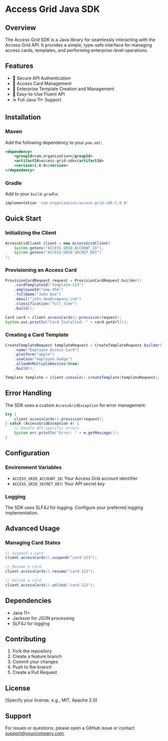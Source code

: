 # Access Grid Java SDK

## Overview

The Access Grid SDK is a Java library for seamlessly interacting with the Access Grid API. It provides a simple, type-safe interface for managing access cards, templates, and performing enterprise-level operations.

## Features

- 🔐 Secure API Authentication
- 📇 Access Card Management
- 🏢 Enterprise Template Creation and Management
- 🚀 Easy-to-Use Fluent API
- ☕ Full Java 11+ Support

## Installation

### Maven

Add the following dependency to your `pom.xml`:

```xml
<dependency>
    <groupId>com.organization</groupId>
    <artifactId>access-grid-sdk</artifactId>
    <version>1.0.0</version>
</dependency>
```

### Gradle

Add to your `build.gradle`:

```groovy
implementation 'com.organization:access-grid-sdk:1.0.0'
```

## Quick Start

### Initializing the Client

```java
AccessGridClient client = new AccessGridClient(
    System.getenv("ACCESS_GRID_ACCOUNT_ID"), 
    System.getenv("ACCESS_GRID_SECRET_KEY")
);
```

### Provisioning an Access Card

```java
ProvisionCardRequest request = ProvisionCardRequest.builder()
    .cardTemplateId("template-123")
    .employeeId("emp-456")
    .fullName("John Doe")
    .email("john.doe@company.com")
    .classification("full_time")
    .build();

Card card = client.accessCards().provision(request);
System.out.println("Card Installed: " + card.getUrl());
```

### Creating a Card Template

```java
CreateTemplateRequest templateRequest = CreateTemplateRequest.builder()
    .name("Employee Access Card")
    .platform("apple")
    .useCase("employee_badge")
    .allowOnMultipleDevices(true)
    .build();

Template template = client.console().createTemplate(templateRequest);
```

## Error Handling

The SDK uses a custom `AccessGridException` for error management:

```java
try {
    client.accessCards().provision(request);
} catch (AccessGridException e) {
    // Handle API-specific errors
    System.err.println("Error: " + e.getMessage());
}
```

## Configuration

### Environment Variables

- `ACCESS_GRID_ACCOUNT_ID`: Your Access Grid account identifier
- `ACCESS_GRID_SECRET_KEY`: Your API secret key

### Logging

The SDK uses SLF4J for logging. Configure your preferred logging implementation.

## Advanced Usage

### Managing Card States

```java
// Suspend a card
client.accessCards().suspend("card-123");

// Resume a card
client.accessCards().resume("card-123");

// Unlink a card
client.accessCards().unlink("card-123");
```

## Dependencies

- Java 11+
- Jackson for JSON processing
- SLF4J for logging

## Contributing

1. Fork the repository
2. Create a feature branch
3. Commit your changes
4. Push to the branch
5. Create a Pull Request

## License

[Specify your license, e.g., MIT, Apache 2.0]

## Support

For issues or questions, please open a GitHub issue or contact support@yourcompany.com.
